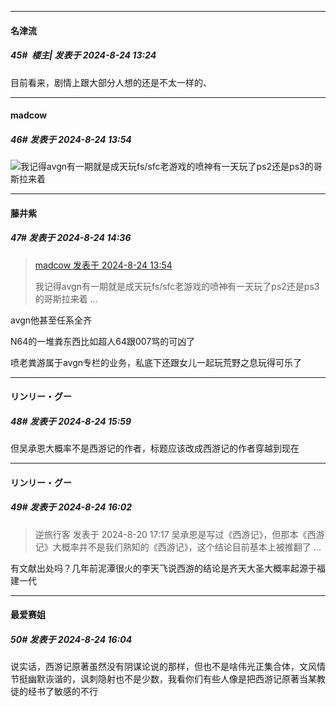 ﻿
*****

####  名津流  
##### 45#         楼主| 发表于 2024-8-24 13:24

目前看来，剧情上跟大部分人想的还是不太一样的、


*****

####  madcow  
##### 46#       发表于 2024-8-24 13:54

<img src="https://static.saraba1st.com/image/smiley/face2017/067.png" referrerpolicy="no-referrer">我记得avgn有一期就是成天玩fs/sfc老游戏的喷神有一天玩了ps2还是ps3的哥斯拉来着


*****

####  藤井紫  
##### 47#       发表于 2024-8-24 14:36

<blockquote><a href="httphttps://bbs.saraba1st.com/2b/forum.php?mod=redirect&amp;goto=findpost&amp;pid=66000301&amp;ptid=2195807" target="_blank">madcow 发表于 2024-8-24 13:54</a>

我记得avgn有一期就是成天玩fs/sfc老游戏的喷神有一天玩了ps2还是ps3的哥斯拉来着 ...</blockquote>
avgn他甚至任系全齐

N64的一堆粪东西比如超人64跟007骂的可凶了

喷老粪游属于avgn专栏的业务，私底下还跟女儿一起玩荒野之息玩得可乐了


*****

####  リンリー・グー  
##### 48#       发表于 2024-8-24 15:59

但吴承恩大概率不是西游记的作者，标题应该改成西游记的作者穿越到现在


*****

####  リンリー・グー  
##### 49#       发表于 2024-8-24 16:02

<blockquote>逆旅行客 发表于 2024-8-20 17:17
吴承恩是写过《西游记》，但那本《西游记》大概率并不是我们熟知的《西游记》，这个结论目前基本上被推翻了 ...</blockquote>
有文献出处吗？几年前泥潭很火的李天飞说西游的结论是齐天大圣大概率起源于福建一代

*****

####  最爱赛姐  
##### 50#       发表于 2024-8-24 16:04

说实话，西游记原著虽然没有阴谋论说的那样，但也不是啥伟光正集合体，文风情节挺幽默诙谐的，讽刺隐射也不是少数，我看你们有些人像是把西游记原著当某教徒的经书了敏感的不行

